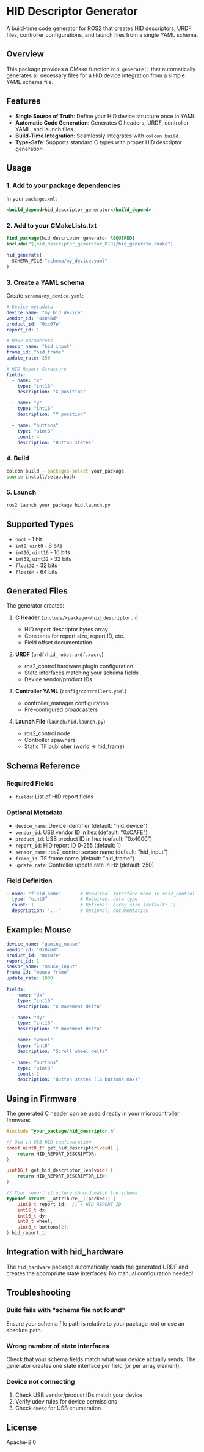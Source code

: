 # HID Descriptor Generator

A build-time code generator for ROS2 that creates HID descriptors, URDF files, controller configurations, and launch files from a single YAML schema.

## Overview

This package provides a CMake function `hid_generate()` that automatically generates all necessary files for a HID device integration from a simple YAML schema file.

## Features

- **Single Source of Truth**: Define your HID device structure once in YAML
- **Automatic Code Generation**: Generates C headers, URDF, controller YAML, and launch files
- **Build-Time Integration**: Seamlessly integrates with `colcon build`
- **Type-Safe**: Supports standard C types with proper HID descriptor generation

## Usage

### 1. Add to your package dependencies

In your `package.xml`:
```xml
<build_depend>hid_descriptor_generator</build_depend>
```

### 2. Add to your CMakeLists.txt

```cmake
find_package(hid_descriptor_generator REQUIRED)
include("${hid_descriptor_generator_DIR}/hid_generate.cmake")

hid_generate(
  SCHEMA_FILE "schema/my_device.yaml"
)
```

### 3. Create a YAML schema

Create `schema/my_device.yaml`:
```yaml
# Device metadata
device_name: "my_hid_device"
vendor_id: "0x046d"
product_id: "0xc07e"
report_id: 1

# ROS2 parameters
sensor_name: "hid_input"
frame_id: "hid_frame"
update_rate: 250

# HID Report Structure
fields:
  - name: "x"
    type: "int16"
    description: "X position"

  - name: "y"
    type: "int16"
    description: "Y position"

  - name: "buttons"
    type: "uint8"
    count: 4
    description: "Button states"
```

### 4. Build

```bash
colcon build --packages-select your_package
source install/setup.bash
```

### 5. Launch

```bash
ros2 launch your_package hid.launch.py
```

## Supported Types

- `bool` - 1 bit
- `int8`, `uint8` - 8 bits
- `int16`, `uint16` - 16 bits
- `int32`, `uint32` - 32 bits
- `float32` - 32 bits
- `float64` - 64 bits

## Generated Files

The generator creates:

1. **C Header** (`include/<package>/hid_descriptor.h`)
   - HID report descriptor bytes array
   - Constants for report size, report ID, etc.
   - Field offset documentation

2. **URDF** (`urdf/hid_robot.urdf.xacro`)
   - ros2_control hardware plugin configuration
   - State interfaces matching your schema fields
   - Device vendor/product IDs

3. **Controller YAML** (`config/controllers.yaml`)
   - controller_manager configuration
   - Pre-configured broadcasters

4. **Launch File** (`launch/hid.launch.py`)
   - ros2_control node
   - Controller spawners
   - Static TF publisher (world → hid_frame)

## Schema Reference

### Required Fields

- `fields`: List of HID report fields

### Optional Metadata

- `device_name`: Device identifier (default: "hid_device")
- `vendor_id`: USB vendor ID in hex (default: "0xCAFE")
- `product_id`: USB product ID in hex (default: "0x4000")
- `report_id`: HID report ID 0-255 (default: 1)
- `sensor_name`: ros2_control sensor name (default: "hid_input")
- `frame_id`: TF frame name (default: "hid_frame")
- `update_rate`: Controller update rate in Hz (default: 250)

### Field Definition

```yaml
- name: "field_name"       # Required: interface name in ros2_control
  type: "uint8"            # Required: data type
  count: 1                 # Optional: array size (default: 1)
  description: "..."       # Optional: documentation
```

## Example: Mouse

```yaml
device_name: "gaming_mouse"
vendor_id: "0x046d"
product_id: "0xc07e"
report_id: 1
sensor_name: "mouse_input"
frame_id: "mouse_frame"
update_rate: 1000

fields:
  - name: "dx"
    type: "int16"
    description: "X movement delta"

  - name: "dy"
    type: "int16"
    description: "Y movement delta"

  - name: "wheel"
    type: "int8"
    description: "Scroll wheel delta"

  - name: "buttons"
    type: "uint8"
    count: 2
    description: "Button states (16 buttons max)"
```

## Using in Firmware

The generated C header can be used directly in your microcontroller firmware:

```c
#include "your_package/hid_descriptor.h"

// Use in USB HID configuration
const uint8_t* get_hid_descriptor(void) {
    return HID_REPORT_DESCRIPTOR;
}

uint16_t get_hid_descriptor_len(void) {
    return HID_REPORT_DESCRIPTOR_LEN;
}

// Your report structure should match the schema
typedef struct __attribute__((packed)) {
    uint8_t report_id;  // = HID_REPORT_ID
    int16_t dx;
    int16_t dy;
    int8_t wheel;
    uint8_t buttons[2];
} hid_report_t;
```

## Integration with hid_hardware

The `hid_hardware` package automatically reads the generated URDF and creates the appropriate state interfaces. No manual configuration needed!

## Troubleshooting

### Build fails with "schema file not found"

Ensure your schema file path is relative to your package root or use an absolute path.

### Wrong number of state interfaces

Check that your schema fields match what your device actually sends. The generator creates one state interface per field (or per array element).

### Device not connecting

1. Check USB vendor/product IDs match your device
2. Verify udev rules for device permissions
3. Check `dmesg` for USB enumeration

## License

Apache-2.0
